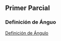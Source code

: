 ## Primer Parcial
### Definición de Ánguo
[Definición de Ángulo](/PrimerParcial/1-DefinicionDeAngulo/)